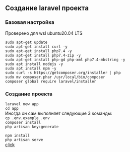 ## Создание laravel проектa

### Базовая настройка

Проверено для wsl ubuntu20.04 LTS

`sudo apt-get update`  
`sudo apt-get install curl -y`  
`sudo apt-get install php7.4 -y`  
`sudo apt-get install php7.4-zip -y`  
`sudo apt-get install php-gd php-xml php7.4-mbstring -y`  
`sudo apt install nodejs -y`  
`sudo apt install npm -y`  
`sudo curl -s https://getcomposer.org/installer | php`  
`sudo mv composer.phar /usr/local/bin/composer`  
`composer global require laravel/installer`  

### Создание проекта


`laravel new app`  
`cd app`  
Иногда он сам выполняет следующие 3 команды:  
`cp .env.example .env`  
`composer install`  
`php artisan key:generate`  

`npm install`  
`php artisan serve`  
[click](https:\\127.0.0.1:8000)  
